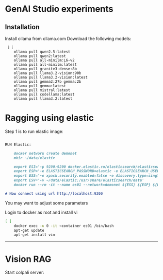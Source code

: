 # GenAI Studio experiments

## Installation
Install ollama from ollama.com
Download the following models:
```
 [ ] 
    ollama pull qwen2.5:latest 
    ollama pull qwen2:latest
    ollama pull all-minilm:L6-v2 
    ollama pull all-minilm:latest 
    ollama pull granite3-dense:8b  
    ollama pull llama3.2-vision:90b  
    ollama pull llama3.2-vision:latest 
    ollama pull gemma2:27b gemma:2b 
    ollama pull gemma:latest 
    ollama pull mistral:latest 
    ollama pull codellama:latest 
    ollama pull llama3.2:latest 
```

# Ragging using elastic

Step 1 is to run elastic image:

```md

RUN Elastic:

    docker network create demonet
    mkir ~/data/elastic

    export ESI='-p 9200:9200 docker.elastic.co/elasticsearch/elasticsearch:8.16.1'
    export ESP='-e ELASTICSEARCH_PASSWORD=elastic -e ELASTICSEARCH_USERNAME=elastic'
    export ESS='-e xpack.security.enabled=false -e discovery.type=single-node'
    export ESV='-v ~/data/elastic:/usr/share/elasticsearch/data'
    docker run --rm -it --name es01 --network=demonet ${ESS} ${ESP} ${ESI}

# Now connect using url http://localhost:9200
```

You may want to adjust some parameters

Login to docker as root and install vi

```sh
[ ]
    docker exec -u 0 -it <container es01 /bin/bash
    apt-get update
    apt-get install vim
```


------------------------------------------------------------------------------
# Vision RAG 



Start colpali server:

```
```